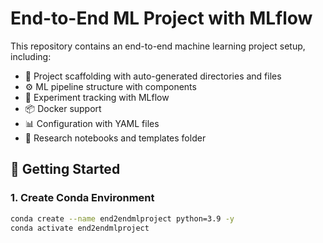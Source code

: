 # End-to-End ML Project with MLflow

This repository contains an end-to-end machine learning project setup, including:

- 🧱 Project scaffolding with auto-generated directories and files
- ⚙️ ML pipeline structure with components
- 🧪 Experiment tracking with MLflow
- 📦 Docker support
- 📊 Configuration with YAML files
- 📁 Research notebooks and templates folder

## 🏁 Getting Started

### 1. Create Conda Environment
```bash
conda create --name end2endmlproject python=3.9 -y
conda activate end2endmlproject
``` 